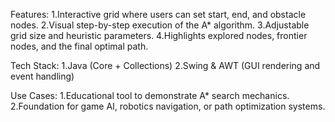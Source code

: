 Features:
1.Interactive grid where users can set start, end, and obstacle nodes.
2.Visual step-by-step execution of the A* algorithm.
3.Adjustable grid size and heuristic parameters.
4.Highlights explored nodes, frontier nodes, and the final optimal path.

Tech Stack:
1.Java (Core + Collections)
2.Swing & AWT (GUI rendering and event handling)

Use Cases:
1.Educational tool to demonstrate A* search mechanics.
2.Foundation for game AI, robotics navigation, or path optimization systems.
